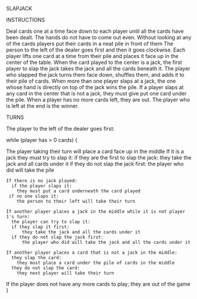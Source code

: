 SLAPJACK

INSTRUCTIONS

Deal cards one at a time face down to each player until all the cards have been dealt. 
The hands do not have to come out even. 
Without looking at any of the cards players put their cards in a neat pile in front of them
The person to the left of the dealer goes first and then it goes clockwise.
Each player lifts one card at a time from their pile and places it face up in the center of the table.
When the card played to the center is a jack, the first player to slap the jack takes the jack and all the cards beneath it.
The player who slapped the jack turns them face down, shuffles them, and adds it to their pile of cards.
When more than one player slaps at a jack, the one whose hand is directly on top of the jack wins the pile.
If a player slaps at any card in the center that is not a jack, they must give put one card under the pile.
When a player has no more cards left, they are out.
The player who is left at the end is the winner.

TURNS

The player to the left of the dealer goes first:

while (player has > 0 cards) {

  The player taking their turn will place a card face up in the middle
    If it is a jack they must try to slap it:
      if they are the first to slap the jack:
        they take the jack and all cards under it
      if they do not slap the jack first:
        the player who did will take the pile
        
    If there is no jack played:
      if the player slaps it:
        they must put a card underneath the card played
     if no one slaps it:
        the person to their left will take their turn
    
    If another player places a jack in the middle while it is not player 1's turn:
      the player can try to slap it:
      if they slap it first:
          they take the jack and all the cards under it
      if they do not slap the jack first:
          the player who did will take the jack and all the cards under it
          
    If another player places a card that is not a jack in the middle:
      they slap the card:
        they must place a card under the pile of cards in the middle
      they do not slap the card:
        they next player will take their turn
        
  If the player does not have any more cards to play;
    they are out of the game
}
